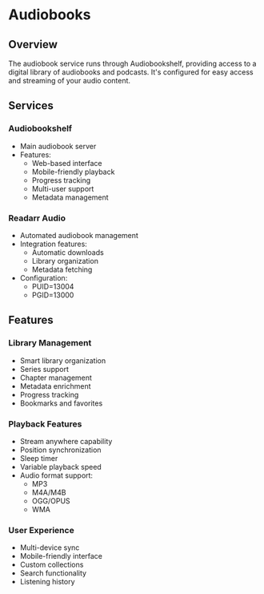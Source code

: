 # Audiobooks

## Overview

The audiobook service runs through Audiobookshelf, providing access to a digital library of audiobooks and podcasts. It's configured for easy access and streaming of your audio content.

## Services

### Audiobookshelf

- Main audiobook server
- Features:
  - Web-based interface
  - Mobile-friendly playback
  - Progress tracking
  - Multi-user support
  - Metadata management

### Readarr Audio

- Automated audiobook management
- Integration features:
  - Automatic downloads
  - Library organization
  - Metadata fetching
- Configuration:
  - PUID=13004
  - PGID=13000

## Features

### Library Management

- Smart library organization
- Series support
- Chapter management
- Metadata enrichment
- Progress tracking
- Bookmarks and favorites

### Playback Features

- Stream anywhere capability
- Position synchronization
- Sleep timer
- Variable playback speed
- Audio format support:
  - MP3
  - M4A/M4B
  - OGG/OPUS
  - WMA

### User Experience

- Multi-device sync
- Mobile-friendly interface
- Custom collections
- Search functionality
- Listening history
